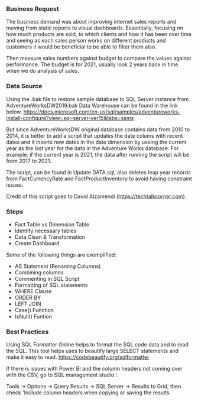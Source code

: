 ### Business Request

The business demand was about improving internet sales reports and moving from static reports to visual dashboards. Essentially, focusing on how much products are sold, to which clients and how it has been over time and seeing as each sales person works on different products and customers it would be beneficial to be able to filter them also.

Then measure sales numbers against budget to compare the values against performance. The budget is for 2021, usually look 2 years back in time when we do analysis of sales.

### Data Source 
Using the .bak file to restore sample database to SQL Server instance from AdventureWorksDW2019.bak Data Warehouse can be found in the link below.
https://docs.microsoft.com/en-us/sql/samples/adventureworks-install-configure?view=sql-server-ver15&tabs=ssms

But since AdventureWorksDW original database contains data from 2010 to 2014, it is better to add a script that updates the date colums with recent dates and it inserts new dates in the date dimension by useing the current year as the last year for the data in the Adventure Works database. 
For example: if the current year is 2021, the data after running the script will be from 2017 to 2021.

The script, can be found in Update DATA.sql, also deletes leap year records from FactCurrencyRate and FactProductInventory to avoid having constraint issues.

Credit of this script goes to David Alzamendi (https://techtalkcorner.com).
 
### Steps


 - Fact Table vs Dimension Table
 - Identify necessary tables
 - Data Clean & Transformation
 - Create Dashboard



Some of the following things are exemplified:

- AS Statement (Renaming Columns)
- Combining columns
- Commenting in SQL Script
- Formatting of SQL statements
- WHERE Clause
- ORDER BY
- LEFT JOIN
- Case() Function
- IsNull() Funtion

### Best Practices
Using SQL Formatter Online helps to format the SQL code data and to read the SQL. This tool helps uses to beautify large SELECT statements and make it easy to read.
https://codebeautify.org/sqlformatter

If there is issues with Power BI and the column headers not coming over with the CSV, go to SQL management studio :

Tools -> Options -> Query Results -> SQL Server -> Results to Grid, then check 'Include column headers when copying or saving the results
